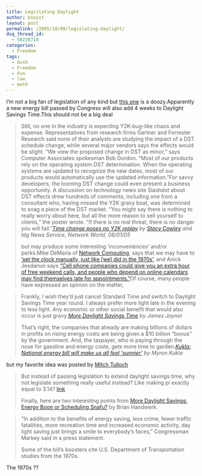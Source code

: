 ```yaml
---
title: Legislating Daylight
author: bsoist
layout: post
permalink: /2005/10/09/legislating-daylight/
dsq_thread_id:
  - 50238710
categories:
  - Freedom
tags:
  - bush
  - Freedom
  - Fun
  - law
  - math
---
```

I&#8217;m not a big fan of legislation of any kind but [this one][1] is a doozy.Apparently a new energy bill passed by Congress will also add 4 weeks to Daylight Savings Time.This should not be a big deal  


> Still, no one in the industry is expecting Y2K-bug-like chaos and expense. Representatives from research firms Gartner and Forrester Research said none of their analysts are studying the impact of a DST schedule change, while several major vendors says the effects would be slight. &#8220;We view the proposed change in DST as minor,&#8221; says Computer Associates spokesman Bob Gordon. &#8220;Most of our products rely on the operating system DST determination. When the operating systems are updated to recognize the new dates, most of our products would automatically use the updated information.&#8221;For savvy developers, the looming DST change could even present a business opportunity. A discussion on technology news site Slashdot about DST effects drew hundreds of comments, including one from a consultant who, having missed the Y2K gravy boat, was determined to snag a piece of the DST market. &#8220;You might say there is nothing to really worry about here, but all the more reason to sell yourself to clients,&#8221; the poster wrote. &#8220;If there is no real threat, there is no danger you will fail.&#8221;<cite><a href="http://www.networkworld.com/news/2005/080105-daylight-savings.html">Time change poses no Y2K replay</a> by <a href="http://www.networkworld.com/Home/scowley.html">Stacy Cowley</a> and Idg News Service, Network World, 08/01/05</cite></p>
but may produce some interesting &#8216;inconveniences&#8217; and/or perks.Mike DeMaria of [Network Computing][2], says that we may have to [&#8216;set the clock manually, just like [we] did in the 1970s&#8217;][3], and Anick Jesdanun says [&#8220;Cell phone companies could give you an extra hour of free weekend calls, and people who depend on online calendars may find themselves late for appointments.&#8221;][4]Of course, many people have expressed an opinion on the matter,  


> Frankly, I wish they&#8217;d just cancel Standard Time and switch to Daylight Savings Time year round. I always prefer more light late in the evening to less light. Any economic or other social benefit that would also occur is just gravy.<cite><a href="http://www.outsidethebeltway.com/archives/11469">More Daylight Savings Time</a> by James Joyner </cite></p>
> That&#8217;s right, the companies that already are making billions of dollars in profits on rising energy costs are being given a $10 billion &#8220;bonus&#8221; by the government. And, the taxpayer, who is paying through the nose for gasoline and energy costs, gets more time to garden.<cite><a href="http://www.mlive.com/news/grpress/index.ssf?/base/news-6/112368512995200.xml&coll=6">Kukla: National energy bill will make us all feel &#8216;sunnier&#8217;</a> by Myron Kukla</cite>

but my favorite idea was posted by [Mitch Tulloch][5]  


> But instead of passing legislation to extend daylight savings time, why not legislate something really useful instead? Like making pi exactly equal to 3.14? [link][6]</p>
Finally, here are two interesting points from [More Daylight Savings: Energy Boon or Scheduling Snafu?][7] by Brian Handwerk.  


> &#8220;In addition to the benefits of energy saving, less crime, fewer traffic fatalities, more recreation time and increased economic activity, day light saving just brings a smile to everybody&#8217;s faces,&#8221; Congressman Markey said in a press statement.</p>
> Some of the bill&#8217;s boosters cite U.S. Department of Transportation studies from the 1970s.

The 1970s ??

 [1]: http://
 [2]: http://www.nwc.com/;jsessionid=Z3GYPTJ1FE5CAQSNDBCCKH0CJUMEKJVN
 [3]: http://informationweek.com/story/showArticle.jhtml?articleID=166403681
 [4]: http://news.yahoo.com/s/ap/20050807/ap_on_hi_te/daylight_saving_tech
 [5]: http://www.oreillynet.com/pub/au/438
 [6]: http://www.oreillynet.com/pub/wlg/7577
 [7]: http://news.nationalgeographic.com/news/2005/07/0728_050728_daylight.html